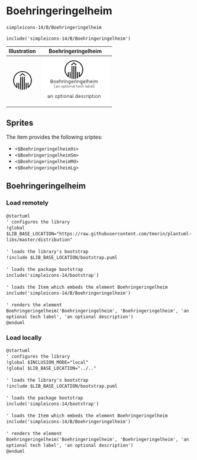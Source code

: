 # Boehringeringelheim


```text
simpleicons-14/B/Boehringeringelheim
```

```text
include('simpleicons-14/B/Boehringeringelheim')
```



| Illustration | Boehringeringelheim |
| :---: | :---: |
| ![illustration for Illustration](../../simpleicons-14/B/Boehringeringelheim.png) | ![illustration for Boehringeringelheim](../../simpleicons-14/B/Boehringeringelheim.Local.png) |



## Sprites
The item provides the following sriptes:

- `<$BoehringeringelheimXs>`
- `<$BoehringeringelheimSm>`
- `<$BoehringeringelheimMd>`
- `<$BoehringeringelheimLg>`





## Boehringeringelheim

### Load remotely
```plantuml
@startuml
' configures the library
!global $LIB_BASE_LOCATION="https://raw.githubusercontent.com/tmorin/plantuml-libs/master/distribution"

' loads the library's bootstrap
!include $LIB_BASE_LOCATION/bootstrap.puml

' loads the package bootstrap
include('simpleicons-14/bootstrap')

' loads the Item which embeds the element Boehringeringelheim
include('simpleicons-14/B/Boehringeringelheim')

' renders the element
Boehringeringelheim('Boehringeringelheim', 'Boehringeringelheim', 'an optional tech label', 'an optional description')
@enduml
```

### Load locally
```plantuml
@startuml
' configures the library
!global $INCLUSION_MODE="local"
!global $LIB_BASE_LOCATION="../.."

' loads the library's bootstrap
!include $LIB_BASE_LOCATION/bootstrap.puml

' loads the package bootstrap
include('simpleicons-14/bootstrap')

' loads the Item which embeds the element Boehringeringelheim
include('simpleicons-14/B/Boehringeringelheim')

' renders the element
Boehringeringelheim('Boehringeringelheim', 'Boehringeringelheim', 'an optional tech label', 'an optional description')
@enduml
```

